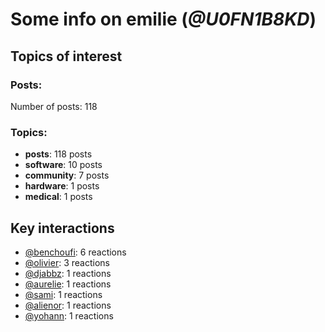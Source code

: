 # Some info on emilie (_@U0FN1B8KD_)


## Topics of interest

### Posts: 

Number of posts: 118

### Topics:

* __posts__: 118 posts
* __software__: 10 posts
* __community__: 7 posts
* __hardware__: 1 posts
* __medical__: 1 posts

## Key interactions 

* [@benchoufi](./U0B47KC3S.md): 6 reactions
* [@olivier](./U04DFTZ7D.md): 3 reactions
* [@djabbz](./U2PFHNN3C.md): 1 reactions
* [@aurelie](./U37GZRZU6.md): 1 reactions
* [@sami](./U2MF267L2.md): 1 reactions
* [@alienor](./U1N5Q9334.md): 1 reactions
* [@yohann](./U0KPE2P16.md): 1 reactions
